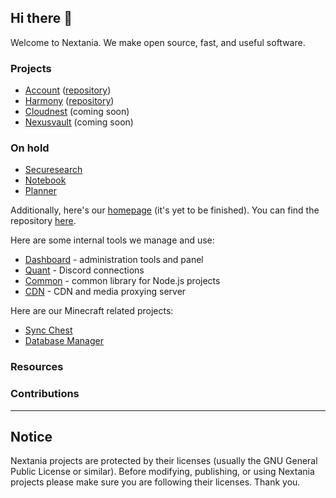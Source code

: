 ## Hi there 👋

Welcome to Nextania. We make open source, fast, and useful software.

### Projects
* [Account](https://account.nextania.com) ([repository](https://github.com/nextania/account))
* [Harmony](https://chat.nextania.com) ([repository](https://github.com/nextania/harmony))
* [Cloudnest](https://files.nextania.com) (coming soon)
* [Nexusvault](https://vault.nextania.com) (coming soon)

### On hold
* [Securesearch](https://search.nextania.com)
* [Notebook](https://notes.nextania.com)
* [Planner](https://agenda.nextania.com)

Additionally, here's our [homepage](https://nextania.com) (it's yet to be finished). You can find the repository [here](https://github.com/nextania/main-page).

Here are some internal tools we manage and use:
* [Dashboard](https://github.com/nextania/dashboard) - administration tools and panel
* [Quant](https://github.com/nextania/quant) - Discord connections
* [Common](https://github.com/nextania/common) - common library for Node.js projects
* [CDN](https://github.com/nextania/cdn) - CDN and media proxying server

Here are our Minecraft related projects:
* [Sync Chest](https://github.com/nextania/sync-chest)
* [Database Manager](https://github.com/nextania/database-manager) 

### Resources

### Contributions

----

## Notice
Nextania projects are protected by their licenses (usually the GNU General Public License or similar). Before modifying, publishing, or using Nextania projects please make sure you are following their licenses. Thank you.
